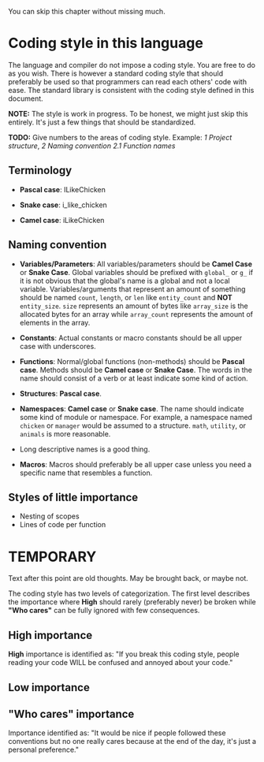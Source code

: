 You can skip this chapter without missing much.

# Coding style in this language
The language and compiler do not impose a coding style. You are free to do as you wish. There is however a standard coding style that should preferably be used so that programmers can read each others' code with ease. The standard library is consistent with the coding style defined in this document.

**NOTE:** The style is work in progress. To be honest, we might just skip this entirely. It's just a few things that should be standardized.

**TODO:** Give numbers to the areas of coding style. Example: *1 Project structure*, *2 Naming convention* *2.1 Function names*


## Terminology
- **Pascal case**: ILikeChicken

- **Snake case**: i_like_chicken

- **Camel case**: iLikeChicken

## Naming convention
- **Variables/Parameters**: All variables/parameters should be **Camel Case** or **Snake Case**. Global variables should be prefixed with `global_` or `g_` if it is not obvious that the global's name is a global and not a local variable. Variables/arguments that represent an amount of something should be named `count`, `length`, or `len` like `entity_count` and **NOT** `entity_size`. `size` represents an amount of bytes like `array_size` is the allocated bytes for an array while `array_count` represents the amount of elements in the array.

- **Constants**: Actual constants or macro constants should be all upper case with underscores.

- **Functions**: Normal/global functions (non-methods) should be **Pascal case**. Methods should be **Camel case** or **Snake Case**. The words in the name should consist of a verb or at least indicate some kind of action.

- **Structures**: **Pascal case**.

- **Namespaces**: **Camel case** or **Snake case**. The name should indicate some kind of module or namespace. For example, a namespace named `chicken` or `manager` would be assumed to a structure. `math`, `utility`, or `animals` is more reasonable.

- Long descriptive names is a good thing.

- **Macros**: Macros should preferably be all upper case unless you need a specific name that resembles a function.

## Styles of little importance
- Nesting of scopes
- Lines of code per function

# TEMPORARY
Text after this point are old thoughts. May be brought back, or maybe not.

The coding style has two levels of categorization. The first level describes the importance where **High** should rarely (preferably never) be broken while **"Who cares"** can be fully ignored with few consequences.

## High importance
**High** importance is identified as: "If you break this coding style, people reading your code WILL be confused and annoyed about your code."

## Low importance

## "Who cares" importance
Importance identified as: "It would be nice if people followed these conventions but no one really cares because at the end of the day, it's just a personal preference."
